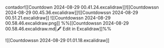 contador![[Countdown 2024-08-29 00.41.24.excalidraw]]![[Countdowssn 2024-08-29 00.45.36.excalidraw]]![[Countdowssn 2024-08-29 00.51.21.excalidraw]]
![[Countdowssn 2024-08-29 00.58.46.excalidraw.png]]
%%[[Countdowssn 2024-08-29 00.58.46.excalidraw.md|🖋 Edit in Excalidraw]]%%


![[Countdowssn 2024-08-29 01.01.18.excalidraw]]
